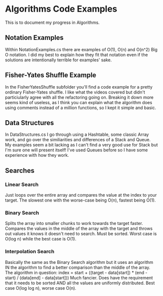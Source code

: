 # Algorithms Code Examples
This is to document my progress in Algorithms.


## Notation Examples
Within NotationExamples.cs there are examples of O(1), O(n) and O(n^2) Big O notation. I did my best to explain how they fit that notation even if the solutions are intentionally terrible for examples' sake.

## Fisher-Yates Shuffle Example
In the FisherYatesShuffle subfolder you'll find a code example for a pretty ordinary Fisher-Yates shuffle. I like what the videos covered but didn't particiularly agree with all the refactoring going on. Breaking it down more seems kind of useless, as I think you can explain what the algorithm does using comments instead of a million functions, so I kept it simple and basic.

## Data Structures
In DataStructures.cs I go through using a Hashtable, some classic Array work, and go over the similiarities and differences of a Stack and Queue. My examples seem a bit lacking as I can't find a very good use for Stack but I'm sure one will present itself! I've used Queues before so I have some experience with how they work.

## Searches

### Linear Search
Just loops over the entire array and compares the value at the index to your target. The slowest one with the worse-case being O(n), fastest being O(1).

### Binary Search
Splits the array into smaller chunks to work towards the target faster. Compares the values in the middle of the array with the target and throws out values it knows it doesn't need to search. Must be sorted. Worst case is O(log n) while the best case is O(1).

### Interpolation Search
Basically the same as the Binary Search algorithm but it uses an algorithm IN the algorithm to find a better comparison than the middle of the array. 
The algorithm in question:
	index = start + ((target - data[start]) * (end - start) / (data[end] - data[start])) 
Much fancier. Does have the requirement that it needs to be sorted AND all the values are uniformly distributed. Best case O(log log n), worse case O(n).